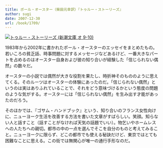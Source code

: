```yaml
---
title: ポール・オースター（柴田元幸訳）『トゥルー・ストーリーズ』
author: sugi
date: 2007-12-30
url: /book/1709/
---
```

<a href="http://www.amazon.co.jp/exec/obidos/ASIN/4102451102/chezsugi-22/ref=nosim/" name="amazletlink" target="_blank"><img src="http://i0.wp.com/ec2.images-amazon.com/images/I/41vmatZtKML.SL160.jpg?w=660" alt="トゥルー・ストーリーズ (新潮文庫 オ 9-10)"  class="alignleft" data-recalc-dims="1" /></a>

1983年から2002年に書かれたポール・オースターのエッセイをまとめたもの。若いころの貧乏話、時事問題に対するメッセージなどあるけど、一番大きなパートを占めるのはオースター自身および彼の知り合いが経験した「信じられない偶然」の数々だ。

オースターの小説では偶然が大きな役割を果たし、時折神そのもののように思えてくる。そのルーツはオースターの体験にあったのだ。「信じられない偶然」というのは実はありふれていることで、それをどう意味づけるかという態度の問題のような気がする。オースターには「信じられない偶然」を生み出す才能があったのだろう。

そのほかでは、『ゴサム・ハンドブック』という、知り合いのフランス女性向けに、ニューヨーク生活を改善する方法を書いた文章がすばらしい。笑顔。知らない人と話すこと（話すことがなければ天気の話題でいい）。物乞いやホームレスへの人たちへの親切。都市の中の一点を選んでそこを自分のものと考えてみること。ニューヨークに限らず、どこの都市でも使える秘訣だけど、東京ではとても困難なことに思える。この街では無関心が唯一の通行手形なのだ。

